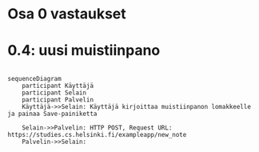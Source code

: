 # Osa 0 vastaukset


# 0.4: uusi muistiinpano

```mermaid

sequenceDiagram
    participant Käyttäjä
    participant Selain
    participant Palvelin
    Käyttäjä->>Selain: Käyttäjä kirjoittaa muistiinpanon lomakkeelle ja painaa Save-painiketta
    
    Selain->>Palvelin: HTTP POST, Request URL: https://studies.cs.helsinki.fi/exampleapp/new_note
    Palvelin->>Selain: 

   
    
```
